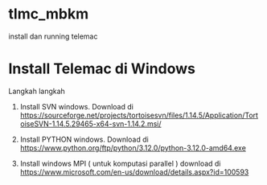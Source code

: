 # tlmc_mbkm
install dan running telemac 


# Install Telemac di Windows

Langkah langkah

1. Install SVN windows. Download di https://sourceforge.net/projects/tortoisesvn/files/1.14.5/Application/TortoiseSVN-1.14.5.29465-x64-svn-1.14.2.msi/

2. Install PYTHON windows. Download di https://www.python.org/ftp/python/3.12.0/python-3.12.0-amd64.exe

3. Install windows MPI ( untuk komputasi parallel ) download di https://www.microsoft.com/en-us/download/details.aspx?id=100593


